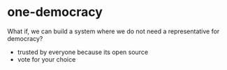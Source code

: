 # one-democracy
What if, we can build a system where we do not need a representative for democracy?
* trusted by everyone because its open source
* vote for your choice
